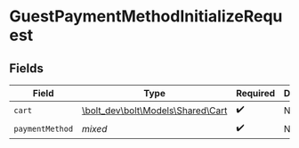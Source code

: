 # GuestPaymentMethodInitializeRequest


## Fields

| Field                                                            | Type                                                             | Required                                                         | Description                                                      |
| ---------------------------------------------------------------- | ---------------------------------------------------------------- | ---------------------------------------------------------------- | ---------------------------------------------------------------- |
| `cart`                                                           | [\bolt_dev\bolt\Models\Shared\Cart](../../models/shared/Cart.md) | :heavy_check_mark:                                               | N/A                                                              |
| `paymentMethod`                                                  | *mixed*                                                          | :heavy_check_mark:                                               | N/A                                                              |